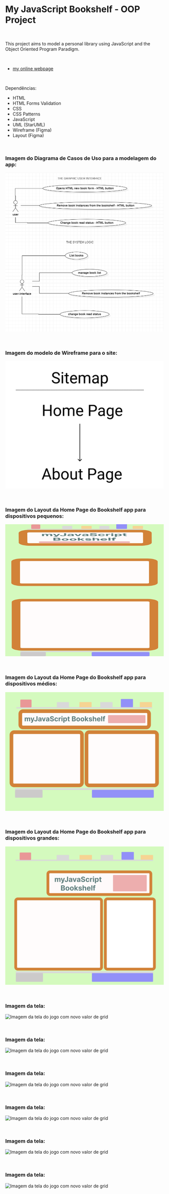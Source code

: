 # My JavaScript Bookshelf - OOP Project
 

<br />

This project aims to model a personal library using JavaScript and the Object Oriented Program Paradigm.

<br />


- [my online webpage]()


<br />

Dependências:

- HTML
- HTML Forms Validation
- CSS
- CSS Patterns
- JavaScript
- UML (StarUML)
- Wireframe (Figma)
- Layout (Figma)


<br />


### Imagem do Diagrama de Casos de Uso para a modelagem do app:

![Imagem do Diagrama de Casos de Uso para a modelagem do app](/public/myBookshelf-use-cases-diagram.png)


<br />


### Imagem do modelo de Wireframe para o site:

![Imagem do modelo de Wireframe para o site](/public/website-wireframe.png)


<br />


### Imagem do Layout da Home Page do Bookshelf app para dispositivos pequenos:

![Imagem do Layout da Home Page do Bookshelf app para dispositivos pequenos](/public/myBookshelf-layout-home-page-(358x617).png)


<br />


### Imagem do Layout da Home Page do Bookshelf app para dispositivos médios:

![Imagem do Layout da Home Page do Bookshelf app para dispositivos médios](/public/myBookshelf-layout-home-page-(876x656).png)


<br />


### Imagem do Layout da Home Page do Bookshelf app para dispositivos grandes:

![Imagem do Layout da Home Page do Bookshelf app para dispositivos grandes](/public/myBookshelf-layout-home-page-(1156x1008).png)


<br />



### Imagem da tela:

![Imagem da tela do jogo com novo valor de grid](/public/images/)


<br />



### Imagem da tela:

![Imagem da tela do jogo com novo valor de grid](/public/images/)


<br />



### Imagem da tela:

![Imagem da tela do jogo com novo valor de grid](/public/images/)


<br />



### Imagem da tela:

![Imagem da tela do jogo com novo valor de grid](/public/images/)


<br />



### Imagem da tela:

![Imagem da tela do jogo com novo valor de grid](/public/images/)


<br />



### Imagem da tela:

![Imagem da tela do jogo com novo valor de grid](/public/images/)


<br />




<br />

<br />
<br />

